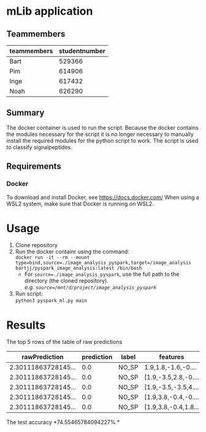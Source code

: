 # mLib application
## Teammembers
|   teammembers |   studentnumber   |
----------------|--------------------
|   Bart        |  529366           |
|   Pim         |  614906           |
|   Inge        |  617432           |
|   Noah        |   626290          |

## Summary
The docker container is used to run the script.
Because the docker contains the modules necessary for the script it is no longer necessary to manually install the required modules for the python script to work.
The script is used to classify signalpeptides.

## Requirements
### Docker
To download and install Docker, see https://docs.docker.com/
When using a WSL2 system, make sure that Docker is running on WSL2.

# Usage
1. Clone repository
2. Run the docker containr using the command:   
`docker run -it --rm --mount type=bind,source=./image_analysis_pyspark,target=/image_analysis bartjj/pyspark_image_analysis:latest /bin/bash`
    * For `source=./image_analysis_pyspark`, use the full path to the directory (the cloned repository).    
      *e.g. `source=/mnt/d/project/image_analysis_pyspark`*
3. Run script:   
 `python3 pyspark_ml.py main`

# Results
The top 5 rows of the table of raw predictions

|       rawPrediction|prediction|label|            features|
---------------------|----------|-----|--------------------|
| 2.30111863728145...|       0.0|NO_SP| 1.9,1.8,-1.6,-0....|
| 2.30111863728145...|       0.0|NO_SP|[1.9,-3.5,2.8,-0....|
| 2.30111863728145...|       0.0|NO_SP|[1.9,-3.5,-3.5,4....|
| 2.30111863728145...|       0.0|NO_SP|[1.9,3.8,-0.4,-0....|
| 2.30111863728145...|       0.0|NO_SP|[1.9,3.8,-0.4,1.8...|

The test accuracy
*74.55465784094227% *

